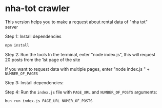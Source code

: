 # nha-tot crawler
This version helps you to make a request about rental data of "nha tot" server

Step 1: Install dependencies
```bash
npm install
```

Step 2: Run the tools
In the terminal, enter "node index.js", this will request 20 posts from the 1st page of the site

If you want to request data with multiple pages, enter "node index.js " + `NUMBER_OF_PAGES`


Step 3: Install dependencies:


Step 4: Run the `index.js` file with `PAGE_URL` and `NUMBER_OF_POSTS` arguments:

```bash
bun run index.js PAGE_URL NUMER_OF_POSTS
```
